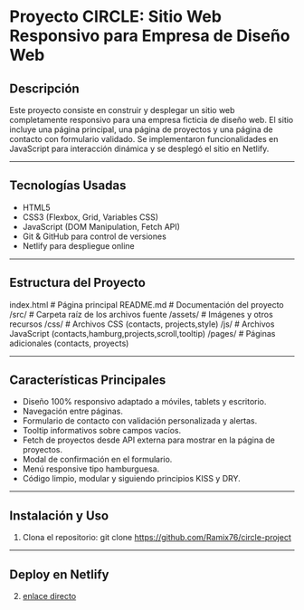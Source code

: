 # Proyecto CIRCLE: Sitio Web Responsivo para Empresa de Diseño Web

## Descripción
Este proyecto consiste en construir y desplegar un sitio web completamente responsivo para una empresa ficticia de diseño web. El sitio incluye una página principal, una página de proyectos y una página de contacto con formulario validado. Se implementaron funcionalidades en JavaScript para interacción dinámica y se desplegó el sitio en Netlify.

---

## Tecnologías Usadas
- HTML5
- CSS3 (Flexbox, Grid, Variables CSS)
- JavaScript (DOM Manipulation, Fetch API)
- Git & GitHub para control de versiones
- Netlify para despliegue online

---

## Estructura del Proyecto
index.html # Página principal
README.md # Documentación del proyecto
/src/ # Carpeta raíz de los archivos fuente
    /assets/ # Imágenes y otros recursos
    /css/ # Archivos CSS (contacts, projects,style)
    /js/ # Archivos JavaScript (contacts,hamburg,projects,scroll,tooltip)
    /pages/ # Páginas adicionales (contacts, proyects)

---

## Características Principales
- Diseño 100% responsivo adaptado a móviles, tablets y escritorio.
- Navegación entre páginas.
- Formulario de contacto con validación personalizada y alertas.
- Tooltip informativos sobre campos vacíos.
- Fetch de proyectos desde API externa para mostrar en la página de proyectos.
- Modal de confirmación en el formulario.
- Menú responsive tipo hamburguesa.
- Código limpio, modular y siguiendo principios KISS y DRY.

---

## Instalación y Uso

1. Clona el repositorio:
   git clone https://github.com/Ramix76/circle-project

---

## Deploy en Netlify

2. [ enlace directo ](https://dreamy-paprenjak-749ad4.netlify.app/)
